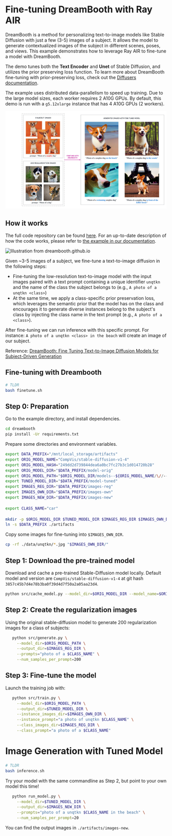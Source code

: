 # Fine-tuning DreamBooth with Ray AIR

DreamBooth is a method for personalizing text-to-image models like Stable Diffusion with just a few (3-5) images of a subject. It allows the model to generate contextualized images of the subject in different scenes, poses, and views. This example demonstrates how to leverage Ray AIR to fine-tune a model with DreamBooth.

The demo tunes both the **Text Encoder** and **Unet** of Stable Diffusion, and utilizes the prior preserving loss function. To learn more about DreamBooth fine-tuning with prior-preserving loss, check out the [Diffusers documentation](https://huggingface.co/docs/diffusers/training/dreambooth#finetuning-with-priorpreserving-loss).

The example uses distributed data-parallelism to speed up training. Due to the large model sizes, each worker requires 2 A10G GPUs. By default, this demo is run with a `g5.12xlarge` instance that has 4 A10G GPUs (2 workers).

![DreamBooth example](data/dreambooth_example.png)

## How it works

The full code repository can be found [here](https://github.com/ray-project/ray/blob/master/python/ray/air/examples/dreambooth/). For an up-to-date description of how the code works, please refer to [the example in our documentation](https://docs.ray.io/en/master/ray-air/examples/dreambooth_finetuning.html). 

![Illustration from dreambooth.github.io](https://dreambooth.github.io/DreamBooth_files/high_level.png)

Given ~3-5 images of a subject, we fine-tune a text-to-image diffusion in the following steps:
- Fine-tuning the low-resolution text-to-image model with the input images paired with a text prompt containing a unique identifier ``unqtkn`` and the name of the class the subject belongs to (e.g., ``A photo of a unqtkn <class>``)
- At the same time, we apply a class-specific prior preservation loss, which leverages the semantic prior that the model has on the class and encourages it to generate diverse instances belong to the subject's class by injecting the class name in the text prompt (e.g., ``A photo of a <class>``). 

After fine-tuning we can run inference with this specific prompt. For instance: ``A photo of a unqtkn <class> in the beach`` will create an image of our subject. 

Reference: [DreamBooth: Fine Tuning Text-to-Image Diffusion Models for Subject-Driven Generation](https://dreambooth.github.io/)



## Fine-tuning with Dreambooth

```bash
# TLDR
bash finetune.sh
```

## Step 0: Preparation

Go to the example directory, and install dependencies.

```bash
cd dreambooth
pip install -Ur requirements.txt
```

Prepare some directories and environment variables.

```bash
export DATA_PREFIX="/mnt/local_storage/artifacts"
export ORIG_MODEL_NAME="CompVis/stable-diffusion-v1-4"
export ORIG_MODEL_HASH="249dd2d739844dea6a0bc7fc27b3c1d014720b28"
export ORIG_MODEL_DIR="$DATA_PREFIX/model-orig"
export ORIG_MODEL_PATH="$ORIG_MODEL_DIR/models--${ORIG_MODEL_NAME/\//--}/snapshots/$ORIG_MODEL_HASH"
export TUNED_MODEL_DIR="$DATA_PREFIX/model-tuned"
export IMAGES_REG_DIR="$DATA_PREFIX/images-reg"
export IMAGES_OWN_DIR="$DATA_PREFIX/images-own"
export IMAGES_NEW_DIR="$DATA_PREFIX/images-new"

export CLASS_NAME="car"

mkdir -p $ORIG_MODEL_DIR $TUNED_MODEL_DIR $IMAGES_REG_DIR $IMAGES_OWN_DIR $IMAGES_NEW_DIR
ln -s $DATA_PREFIX ./artifacts
```

Copy some images for fine-tuning into ``$IMAGES_OWN_DIR``.

```bash
cp -rf ./data/unqtkn/*.jpg "$IMAGES_OWN_DIR/"
```

## Step 1: Download the pre-trained model

Download and cache a pre-trained Stable-Diffusion model locally.
Default model and version are ``CompVis/stable-diffusion-v1-4``
at git hash ``3857c45b7d4e78b3ba0f39d4d7f50a2a05aa23d4``.

```bash
python src/cache_model.py --model_dir=$ORIG_MODEL_DIR --model_name=$ORIG_MODEL_NAME --revision=$ORIG_MODEL_HASH
```

## Step 2: Create the regularization images

Using the original stable-diffusion model to generate 200 regularization images for a class of subjects:

```bash
   python src/generate.py \
     --model_dir=$ORIG_MODEL_PATH \
     --output_dir=$IMAGES_REG_DIR \
     --prompts="photo of a $CLASS_NAME" \
     --num_samples_per_prompt=200
```

## Step 3: Fine-tune the model

Launch the training job with:

```bash
   python src/train.py \
     --model_dir=$ORIG_MODEL_PATH \
     --output_dir=$TUNED_MODEL_DIR \
     --instance_images_dir=$IMAGES_OWN_DIR \
     --instance_prompt="a photo of unqtkn $CLASS_NAME" \
     --class_images_dir=$IMAGES_REG_DIR \
     --class_prompt="a photo of a $CLASS_NAME"
```


# Image Generation with Tuned Model

```bash
# TLDR
bash inference.sh
```

Try your model with the same commandline as Step 2, but point
to your own model this time! 

```bash
   python run_model.py \
     --model_dir=$TUNED_MODEL_DIR \
     --output_dir=$IMAGES_NEW_DIR \
     --prompts="photo of a unqtkn $CLASS_NAME in the beach" \
     --num_samples_per_prompt=20
```

You can find the output images in `./artifacts/images-new`.